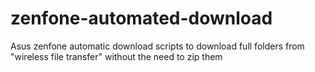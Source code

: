 # zenfone-automated-download
Asus zenfone automatic download scripts to download full folders from "wireless file transfer" without the need to zip them
